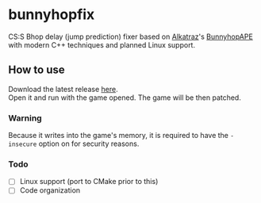 # bunnyhopfix
CS:S Bhop delay (jump prediction) fixer based on [Alkatraz](https://github.com/alkatrazbhop)'s [BunnyhopAPE](https://github.com/alkatrazbhop/BunnyhopAPE) with modern C++ techniques and planned Linux support.
 
## How to use
Download the latest release [here](https://github.com/b1scoito/bunnyhopfix/releases/latest).  
Open it and run with the game opened. The game will be then patched.

### Warning
Because it writes into the game's memory, it is required to have the `-insecure` option on for security reasons.

### Todo
- [ ] Linux support (port to CMake prior to this)
- [ ] Code organization
